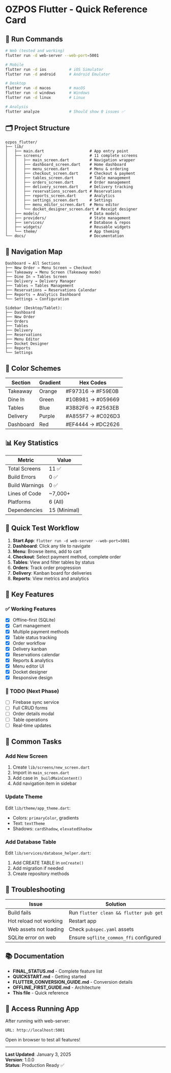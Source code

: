 # OZPOS Flutter - Quick Reference Card

## 📱 Run Commands

```bash
# Web (tested and working)
flutter run -d web-server --web-port=5001

# Mobile
flutter run -d ios          # iOS Simulator
flutter run -d android      # Android Emulator

# Desktop
flutter run -d macos        # macOS
flutter run -d windows      # Windows
flutter run -d linux        # Linux

# Analysis
flutter analyze             # Should show 0 issues ✅
```

## 🗂️ Project Structure

```
ozpos_flutter/
├── lib/
│   ├── main.dart                    # App entry point
│   ├── screens/                     # 11 complete screens
│   │   ├── main_screen.dart         # Navigation wrapper
│   │   ├── dashboard_screen.dart    # Home dashboard
│   │   ├── menu_screen.dart         # Menu & ordering
│   │   ├── checkout_screen.dart     # Checkout & payment
│   │   ├── tables_screen.dart       # Table management
│   │   ├── orders_screen.dart       # Order management
│   │   ├── delivery_screen.dart     # Delivery tracking
│   │   ├── reservations_screen.dart # Reservations
│   │   ├── reports_screen.dart      # Analytics
│   │   ├── settings_screen.dart     # Settings
│   │   ├── menu_editor_screen.dart  # Menu editor
│   │   └── docket_designer_screen.dart # Receipt designer
│   ├── models/                      # Data models
│   ├── providers/                   # State management
│   ├── services/                    # Database & repos
│   ├── widgets/                     # Reusable widgets
│   └── theme/                       # App theming
└── docs/                            # Documentation
```

## 🎯 Navigation Map

```
Dashboard → All Sections
├── New Order → Menu Screen → Checkout
├── Takeaway → Menu Screen (Takeaway mode)
├── Dine In → Tables Screen
├── Delivery → Delivery Manager
├── Tables → Tables Management
├── Reservations → Reservations Calendar
├── Reports → Analytics Dashboard
└── Settings → Configuration

Sidebar (Desktop/Tablet):
├── Dashboard
├── New Order
├── Orders
├── Tables
├── Delivery
├── Reservations
├── Menu Editor
├── Docket Designer
├── Reports
└── Settings
```

## 🎨 Color Schemes

| Section | Gradient | Hex Codes |
|---------|----------|-----------|
| Takeaway | Orange | #F97316 → #F59E0B |
| Dine In | Green | #10B981 → #059669 |
| Tables | Blue | #3B82F6 → #2563EB |
| Delivery | Purple | #A855F7 → #C026D3 |
| Dashboard | Red | #EF4444 → #DC2626 |

## 📊 Key Statistics

| Metric | Value |
|--------|-------|
| Total Screens | 11 ✅ |
| Build Errors | 0 ✅ |
| Build Warnings | 0 ✅ |
| Lines of Code | ~7,000+ |
| Platforms | 6 (All) |
| Dependencies | 15 (Minimal) |

## 🚀 Quick Test Workflow

1. **Start App**: `flutter run -d web-server --web-port=5001`
2. **Dashboard**: Click any tile to navigate
3. **Menu**: Browse items, add to cart
4. **Checkout**: Select payment method, complete order
5. **Tables**: View and filter tables by status
6. **Orders**: Track order progression
7. **Delivery**: Kanban board for deliveries
8. **Reports**: View metrics and analytics

## 🔑 Key Features

### ✅ Working Features
- [x] Offline-first (SQLite)
- [x] Cart management
- [x] Multiple payment methods
- [x] Table status tracking
- [x] Order workflow
- [x] Delivery kanban
- [x] Reservations calendar
- [x] Reports & analytics
- [x] Menu editor UI
- [x] Docket designer
- [x] Responsive design

### 🚧 TODO (Next Phase)
- [ ] Firebase sync service
- [ ] Full CRUD forms
- [ ] Order details modal
- [ ] Table operations
- [ ] Real-time updates

## 📝 Common Tasks

### Add New Screen
1. Create `lib/screens/new_screen.dart`
2. Import in `main_screen.dart`
3. Add case in `_buildMainContent()`
4. Add navigation item in sidebar

### Update Theme
Edit `lib/theme/app_theme.dart`:
- Colors: `primaryColor`, gradients
- Text: `textTheme`
- Shadows: `cardShadow`, `elevatedShadow`

### Add Database Table
Edit `lib/services/database_helper.dart`:
1. Add CREATE TABLE in `onCreate()`
2. Add migration if needed
3. Create repository methods

## 🐛 Troubleshooting

| Issue | Solution |
|-------|----------|
| Build fails | Run `flutter clean && flutter pub get` |
| Hot reload not working | Restart app |
| Web assets not loading | Check `pubspec.yaml` assets |
| SQLite error on web | Ensure `sqflite_common_ffi` configured |

## 📚 Documentation

- **FINAL_STATUS.md** - Complete feature list
- **QUICKSTART.md** - Getting started
- **FLUTTER_CONVERSION_GUIDE.md** - Conversion details
- **OFFLINE_FIRST_GUIDE.md** - Architecture
- **This file** - Quick reference

## 🎯 Access Running App

After running with web-server:
```
URL: http://localhost:5001
```

Open in browser to test all features!

---

**Last Updated**: January 3, 2025  
**Version**: 1.0.0  
**Status**: Production Ready ✅
